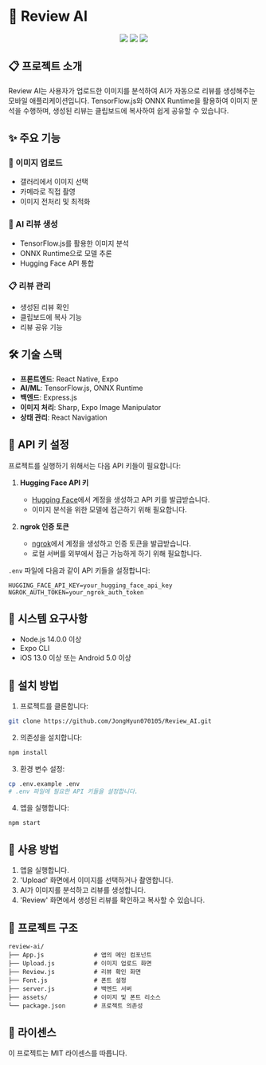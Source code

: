 # 📱 Review AI

<div align="center">
  <img src="https://img.shields.io/badge/React Native-61DAFB?style=for-the-badge&logo=react&logoColor=white" />
  <img src="https://img.shields.io/badge/Expo-000020?style=for-the-badge&logo=expo&logoColor=white" />
  <img src="https://img.shields.io/badge/TensorFlow-FF6F00?style=for-the-badge&logo=tensorflow&logoColor=white" />
</div>

## 📋 프로젝트 소개
Review AI는 사용자가 업로드한 이미지를 분석하여 AI가 자동으로 리뷰를 생성해주는 모바일 애플리케이션입니다. TensorFlow.js와 ONNX Runtime을 활용하여 이미지 분석을 수행하며, 생성된 리뷰는 클립보드에 복사하여 쉽게 공유할 수 있습니다.

## ✨ 주요 기능
### 📸 이미지 업로드
- 갤러리에서 이미지 선택
- 카메라로 직접 촬영
- 이미지 전처리 및 최적화

### 🤖 AI 리뷰 생성
- TensorFlow.js를 활용한 이미지 분석
- ONNX Runtime으로 모델 추론
- Hugging Face API 통합

### 📋 리뷰 관리
- 생성된 리뷰 확인
- 클립보드에 복사 기능
- 리뷰 공유 기능

## 🛠️ 기술 스택
- **프론트엔드**: React Native, Expo
- **AI/ML**: TensorFlow.js, ONNX Runtime
- **백엔드**: Express.js
- **이미지 처리**: Sharp, Expo Image Manipulator
- **상태 관리**: React Navigation

## 🔑 API 키 설정
프로젝트를 실행하기 위해서는 다음 API 키들이 필요합니다:

1. **Hugging Face API 키**
   - [Hugging Face](https://huggingface.co/)에서 계정을 생성하고 API 키를 발급받습니다.
   - 이미지 분석을 위한 모델에 접근하기 위해 필요합니다.

2. **ngrok 인증 토큰**
   - [ngrok](https://ngrok.com/)에서 계정을 생성하고 인증 토큰을 발급받습니다.
   - 로컬 서버를 외부에서 접근 가능하게 하기 위해 필요합니다.

`.env` 파일에 다음과 같이 API 키들을 설정합니다:
```env
HUGGING_FACE_API_KEY=your_hugging_face_api_key
NGROK_AUTH_TOKEN=your_ngrok_auth_token
```

## 📱 시스템 요구사항
- Node.js 14.0.0 이상
- Expo CLI
- iOS 13.0 이상 또는 Android 5.0 이상

## 🔧 설치 방법
1. 프로젝트를 클론합니다:
```bash
git clone https://github.com/JongHyun070105/Review_AI.git
```

2. 의존성을 설치합니다:
```bash
npm install
```

3. 환경 변수 설정:
```bash
cp .env.example .env
# .env 파일에 필요한 API 키들을 설정합니다.
```

4. 앱을 실행합니다:
```bash
npm start
```

## 📖 사용 방법
1. 앱을 실행합니다.
2. 'Upload' 화면에서 이미지를 선택하거나 촬영합니다.
3. AI가 이미지를 분석하고 리뷰를 생성합니다.
4. 'Review' 화면에서 생성된 리뷰를 확인하고 복사할 수 있습니다.

## 📁 프로젝트 구조
```
review-ai/
├── App.js              # 앱의 메인 컴포넌트
├── Upload.js           # 이미지 업로드 화면
├── Review.js           # 리뷰 확인 화면
├── Font.js             # 폰트 설정
├── server.js           # 백엔드 서버
├── assets/             # 이미지 및 폰트 리소스
└── package.json        # 프로젝트 의존성
```

## 📄 라이센스
이 프로젝트는 MIT 라이센스를 따릅니다. 
